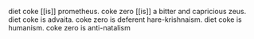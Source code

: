 diet coke [[is]] prometheus. coke zero [[is]] a bitter and capricious zeus. diet coke is advaita. coke zero is deferent hare-krishnaism. diet coke is humanism. coke zero is anti-natalism